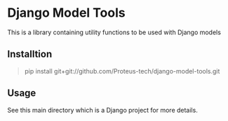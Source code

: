 Django Model Tools
===================

This is a library containing utility functions to be used with Django models

Installtion
------------

> pip install git+git://github.com/Proteus-tech/django-model-tools.git

Usage
-------

See this main directory which is a Django project for more details.
